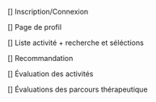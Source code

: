 [] Inscription/Connexion

[] Page de profil

[] Liste activité + recherche et séléctions

[] Recommandation 

[] Évaluation des activités

[] Évaluations des parcours thérapeutique